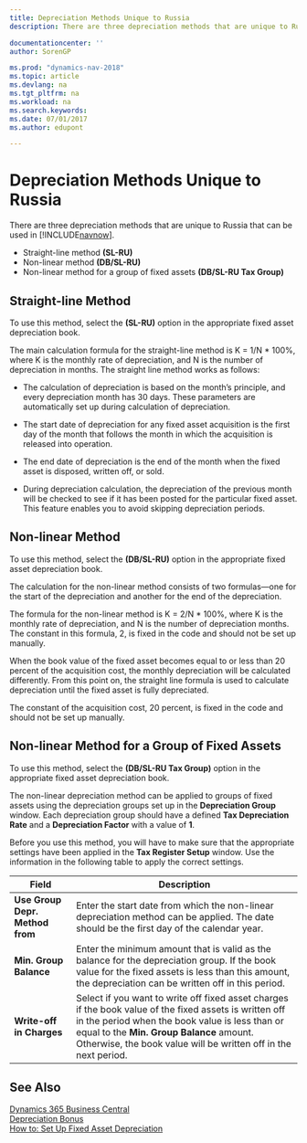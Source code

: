 ```yaml
---
title: Depreciation Methods Unique to Russia
description: There are three depreciation methods that are unique to Russia that can be used in [!INCLUDE[navnow](../../includes/navnow_md.md)].

documentationcenter: ''
author: SorenGP

ms.prod: "dynamics-nav-2018"
ms.topic: article
ms.devlang: na
ms.tgt_pltfrm: na
ms.workload: na
ms.search.keywords:
ms.date: 07/01/2017
ms.author: edupont

---
```

# Depreciation Methods Unique to Russia
There are three depreciation methods that are unique to Russia that can be used in [!INCLUDE[navnow](../../includes/navnow_md.md)].  

- Straight-line method **(SL-RU)**  
- Non-linear method **(DB/SL-RU)**  
- Non-linear method for a group of fixed assets **(DB/SL-RU Tax Group)**  

## Straight-line Method  
 To use this method, select the **(SL-RU)** option in the appropriate fixed asset depreciation book.  

 The main calculation formula for the straight-line method is K = 1/N * 100%, where K is the monthly rate of depreciation, and N is the number of depreciation in months. The straight line method works as follows:  

-   The calculation of depreciation is based on the month’s principle, and every depreciation month has 30 days. These parameters are automatically set up during calculation of depreciation.  

-   The start date of depreciation for any fixed asset acquisition is the first day of the month that follows the month in which the acquisition is released into operation.  

-   The end date of depreciation is the end of the month when the fixed asset is disposed, written off, or sold.  

-   During depreciation calculation, the depreciation of the previous month will be checked to see if it has been posted for the particular fixed asset. This feature enables you to avoid skipping depreciation periods.  

## Non-linear Method  
 To use this method, select the **(DB/SL-RU)** option in the appropriate fixed asset depreciation book.  

 The calculation for the non-linear method consists of two formulas—one for the start of the depreciation and another for the end of the depreciation.  

 The formula for the non-linear method is K = 2/N * 100%, where K is the monthly rate of depreciation, and N is the number of depreciation months. The constant in this formula, 2, is fixed in the code and should not be set up manually.  

 When the book value of the fixed asset becomes equal to or less than 20 percent of the acquisition cost, the monthly depreciation will be calculated differently. From this point on, the straight line formula is used to calculate depreciation until the fixed asset is fully depreciated.  

 The constant of the acquisition cost, 20 percent, is fixed in the code and should not be set up manually.  

## Non-linear Method for a Group of Fixed Assets  
 To use this method, select the **(DB/SL-RU Tax Group)** option in the appropriate fixed asset depreciation book.  

 The non-linear depreciation method can be applied to groups of fixed assets using the depreciation groups set up in the **Depreciation Group** window. Each depreciation group should have a defined **Tax Depreciation Rate** and a **Depreciation Factor** with a value of **1**.  

 Before you use this method, you will have to make sure that the appropriate settings have been applied in the **Tax Register Setup** window. Use the information in the following table to apply the correct settings.  

|Field|Description|  
|---------------------------------|---------------------------------------|  
|**Use Group Depr. Method from**|Enter the start date from which the non-linear depreciation method can be applied. The date should be the first day of the calendar year.|  
|**Min. Group Balance**|Enter the minimum amount that is valid as the balance for the depreciation group. If the book value for the fixed assets is less than this amount, the depreciation can be written off in this period.|  
|**Write-off in Charges**|Select if you want to write off fixed asset charges if the book value of the fixed assets is written off in the period when the book value is less than or equal to the **Min. Group Balance** amount. Otherwise, the book value will be written off in the next period.|  

## See Also
[Dynamics 365 Business Central](/dynamics365/business-central/)  
[Depreciation Bonus](depreciation-bonus.md)   
 [How to: Set Up Fixed Asset Depreciation](../../fa-how-setup-depreciation.md)
